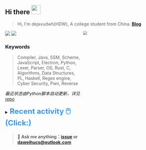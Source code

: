 ## Hi there <img src="https://raw.githubusercontent.com/MartinHeinz/MartinHeinz/master/wave.gif" width="30px">

> Hi, I'm dejavudwh(HDW), A college student from China. **[Blog](https://www.cnblogs.com/secoding)** 

![](https://komarev.com/ghpvc/?username=dejavudwh)
<img src="https://img.shields.io/badge/BLOG-dejavudwh-blue"><a href="https://www.cnblogs.com/secoding/"></a></img>
<img align="right" width="50%" src="https://github-readme-stats.vercel.app/api?username=dejavudwh&show_icons=true&theme=onedark&count_private=true" style="zoom: 80%;" /> 

### Keywords 

> Compiler, Java, SSM, Scheme, JavaScript, Electron, Python, Lexer, Parser, OS, Rust, C, Algorithms, Data Structures, PL, Haskell, Regex engine, Cyber Security, Pwn, Reverse

*最近状态由Python脚本自动更新，详见<a href="https://github.com/dejavudwh/dejavudwh"> repo</a>*

<details>

  <summary><font size="5.5" color="#3399FF"><b>Recent activity 🖱️(Click:)</b></font></summary>

  - <details open>

    <summary><font size="3.5" color="#3399FF"><b>Recent Post 🖱️</b></font></summary>
    <br>
    <table>
    <tr>
    <td>
    <!-- ZHIHUPOSTS:START --> 

    <!-- ZHIHUPOSTS:END -->
    </td>
    <td>
    <!-- GITHUB:START -->

    - [dejavudwh opened an issue in dejavudwh/about-rt-thread](https://github.com/dejavudwh/about-rt-thread/issues/31) - 2023-06-02T18:50:28Z
    - [dejavudwh starred stm32-rs/stm32f0xx-hal](https://github.com/stm32-rs/stm32f0xx-hal) - 2023-06-02T18:14:09Z
    - [dejavudwh opened an issue in dejavudwh/about-rt-thread](https://github.com/dejavudwh/about-rt-thread/issues/30) - 2023-06-01T14:36:40Z
    - [dejavudwh opened an issue in dejavudwh/about-rt-thread](https://github.com/dejavudwh/about-rt-thread/issues/29) - 2023-05-31T14:30:39Z
    - [dejavudwh opened an issue in dejavudwh/about-rt-thread](https://github.com/dejavudwh/about-rt-thread/issues/28) - 2023-05-30T15:13:07Z
    <!-- GITHUB:END -->
    </td>
    </tr>
    </table>
  </details>

</details>

> #### 💬 Ask me anything：[issue](https://github.com/dejavudwh/dejavudwh/issues) or [daweihucs@outlook.com](mailto:daweihucs@outlook.com)